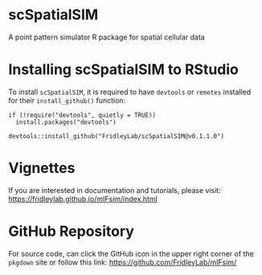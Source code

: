 # scSpatialSIM

A point pattern simulator R package for spatial cellular data

# Installing scSpatialSIM to RStudio

To install `scSpatialSIM`, it is required to have `devtools` or `remotes` installed for their `install_github()` function:

```
if (!require("devtools", quietly = TRUE))
  install.packages("devtools")

devtools::install_github("FridleyLab/scSpatialSIM@v0.1.1.0")
```

# Vignettes

If you are interested in documentation and tutorials, please visit: https://fridleylab.github.io/mIFsim/index.html 

# GitHub Repository

For source code, can click the GitHub icon in the upper right corner of the `pkgdown` site or follow this link: https://github.com/FridleyLab/mIFsim/
